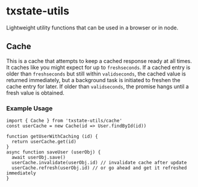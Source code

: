 # txstate-utils
Lightweight utility functions that can be used in a browser or in node.

## Cache
This is a cache that attempts to keep a cached response ready at all times. It caches like you might expect for up to `freshseconds`. If a cached entry is older than `freshseconds` but still within `validseconds`, the cached value is returned immediately, but a background task is initiated to freshen the cache entry for later. If older than `validseconds`, the promise hangs until a fresh value is obtained.
### Example Usage
```
import { Cache } from 'txstate-utils/cache'
const userCache = new Cache(id => User.findById(id))

function getUserWithCaching (id) {
  return userCache.get(id)
}
async function saveUser (userObj) {
  await userObj.save()
  userCache.invalidate(userObj.id) // invalidate cache after update
  userCache.refresh(userObj.id) // or go ahead and get it refreshed immediately
}
```
